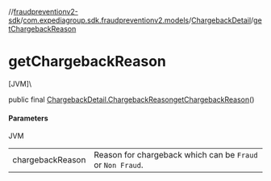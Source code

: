 //[fraudpreventionv2-sdk](../../../index.md)/[com.expediagroup.sdk.fraudpreventionv2.models](../index.md)/[ChargebackDetail](index.md)/[getChargebackReason](get-chargeback-reason.md)

# getChargebackReason

[JVM]\

public final [ChargebackDetail.ChargebackReason](-chargeback-reason/index.md)[getChargebackReason](get-chargeback-reason.md)()

#### Parameters

JVM

| | |
|---|---|
| chargebackReason | Reason for chargeback which can be `Fraud` or `Non Fraud`. |
